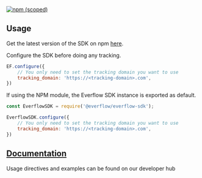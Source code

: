 [![npm (scoped)](https://img.shields.io/npm/v/@everflow/everflow-sdk)](https://www.npmjs.com/package/@everflow/everflow-sdk)

## Usage

Get the latest version of the SDK on npm [here](https://www.npmjs.com/package/@everflow/everflow-sdk).

Configure the SDK before doing any tracking.

```javascript
EF.configure({
    // You only need to set the tracking domain you want to use
    tracking_domain: 'https://<tracking-domain>.com',
})
```

If using the NPM module, the Everflow SDK instance is exported as default.

```javascript
const EverflowSDK = require('@everflow/everflow-sdk');

EverflowSDK.configure({
    // You only need to set the tracking domain you want to use
    tracking_domain: 'https://<tracking-domain>.com',
})
```

## [Documentation](https://developers.everflow.io/docs/everflow-sdk)
Usage directives and examples can be found on our developer hub
